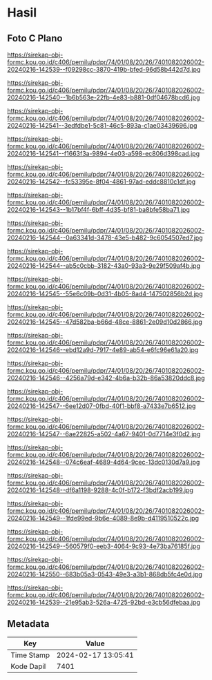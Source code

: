 # Hasil

## Foto C Plano

https://sirekap-obj-formc.kpu.go.id/c406/pemilu/pdpr/74/01/08/20/26/7401082026002-20240216-142539--f09298cc-3870-419b-bfed-96d58b442d7d.jpg

https://sirekap-obj-formc.kpu.go.id/c406/pemilu/pdpr/74/01/08/20/26/7401082026002-20240216-142540--1b6b563e-22fb-4e83-b881-0df04678bcd6.jpg

https://sirekap-obj-formc.kpu.go.id/c406/pemilu/pdpr/74/01/08/20/26/7401082026002-20240216-142541--3edfdbe1-5c81-46c5-893a-c1ae03439696.jpg

https://sirekap-obj-formc.kpu.go.id/c406/pemilu/pdpr/74/01/08/20/26/7401082026002-20240216-142541--f1663f3a-9894-4e03-a598-ec806d398cad.jpg

https://sirekap-obj-formc.kpu.go.id/c406/pemilu/pdpr/74/01/08/20/26/7401082026002-20240216-142542--fc53395e-8f04-4861-97ad-eddc8810c1df.jpg

https://sirekap-obj-formc.kpu.go.id/c406/pemilu/pdpr/74/01/08/20/26/7401082026002-20240216-142543--1b17bf4f-6bff-4d35-bf81-ba8bfe58ba71.jpg

https://sirekap-obj-formc.kpu.go.id/c406/pemilu/pdpr/74/01/08/20/26/7401082026002-20240216-142544--0a63341d-3478-43e5-b482-9c6054507ed7.jpg

https://sirekap-obj-formc.kpu.go.id/c406/pemilu/pdpr/74/01/08/20/26/7401082026002-20240216-142544--ab5c0cbb-3182-43a0-93a3-9e29f509af4b.jpg

https://sirekap-obj-formc.kpu.go.id/c406/pemilu/pdpr/74/01/08/20/26/7401082026002-20240216-142545--55e6c09b-0d31-4b05-8ad4-147502856b2d.jpg

https://sirekap-obj-formc.kpu.go.id/c406/pemilu/pdpr/74/01/08/20/26/7401082026002-20240216-142545--47d582ba-b66d-48ce-8861-2e09d10d2866.jpg

https://sirekap-obj-formc.kpu.go.id/c406/pemilu/pdpr/74/01/08/20/26/7401082026002-20240216-142546--ebd12a9d-7917-4e89-ab54-e6fc96e61a20.jpg

https://sirekap-obj-formc.kpu.go.id/c406/pemilu/pdpr/74/01/08/20/26/7401082026002-20240216-142546--4256a79d-e342-4b6a-b32b-86a53820ddc8.jpg

https://sirekap-obj-formc.kpu.go.id/c406/pemilu/pdpr/74/01/08/20/26/7401082026002-20240216-142547--6ee12d07-0fbd-40f1-bbf8-a7433e7b6512.jpg

https://sirekap-obj-formc.kpu.go.id/c406/pemilu/pdpr/74/01/08/20/26/7401082026002-20240216-142547--6ae22825-a502-4a67-9401-0d7714e3f0d2.jpg

https://sirekap-obj-formc.kpu.go.id/c406/pemilu/pdpr/74/01/08/20/26/7401082026002-20240216-142548--074c6eaf-4689-4d64-9cec-13dc0130d7a9.jpg

https://sirekap-obj-formc.kpu.go.id/c406/pemilu/pdpr/74/01/08/20/26/7401082026002-20240216-142548--df6a1198-9288-4c0f-b172-f3bdf2acb199.jpg

https://sirekap-obj-formc.kpu.go.id/c406/pemilu/pdpr/74/01/08/20/26/7401082026002-20240216-142549--1fde99ed-9b6e-4089-8e9b-d4119510522c.jpg

https://sirekap-obj-formc.kpu.go.id/c406/pemilu/pdpr/74/01/08/20/26/7401082026002-20240216-142549--560579f0-eeb3-4064-9c93-4e73ba76185f.jpg

https://sirekap-obj-formc.kpu.go.id/c406/pemilu/pdpr/74/01/08/20/26/7401082026002-20240216-142550--683b05a3-0543-49e3-a3b1-868db5fc4e0d.jpg

https://sirekap-obj-formc.kpu.go.id/c406/pemilu/pdpr/74/01/08/20/26/7401082026002-20240216-142539--21e95ab3-526a-4725-92bd-e3cb56dfebaa.jpg


## Metadata

| Key        | Value               |
| ---------- | ------------------- |
| Time Stamp | 2024-02-17 13:05:41 |
| Kode Dapil | 7401                |



